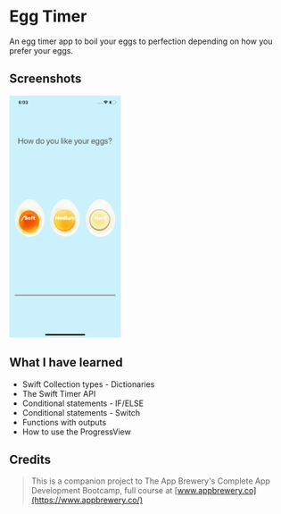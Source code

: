 
#  Egg Timer

An egg timer app to boil your eggs to perfection depending on how you prefer your eggs.

## Screenshots

<img src="Documentation/Screenshot1.png" width="200">

## What I have learned

* Swift Collection types - Dictionaries
* The Swift Timer API
* Conditional statements - IF/ELSE
* Conditional statements - Switch
* Functions with outputs
* How to use the ProgressView

## Credits

>This is a companion project to The App Brewery's Complete App Development Bootcamp, full course at [www.appbrewery.co](https://www.appbrewery.co/)